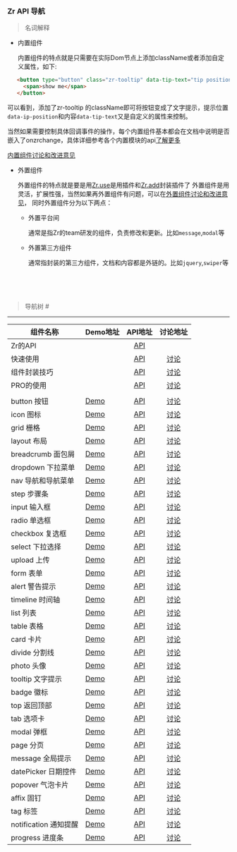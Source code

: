 ### Zr API 导航

> 名词解释

+ 内置组件

   内置组件的特点就是只需要在实际Dom节点上添加className或者添加自定义属性，如下:
   
```html
   <button type="button" class="zr-tooltip" data-tip-text="tip position tl" data-ip-position="tl">
     <span>show me</span>
   </button>
```

   可以看到，添加了zr-tooltip 的className即可将按钮变成了文字提示，提示位置`data-ip-position`和内容`data-tip-text`又是自定义的属性来控制。
   
   当然如果需要控制具体回调事件的操作，每个内置组件基本都会在文档中说明是否嵌入了onzrchange，具体详细参考各个内置模块的api[了解更多](http://gtp-zr.jd.com/docs?languageCode=CN&columnUid=41c513f9dd334a1ebb0fbbd76d71e973&directoryUid=)
   
   [内置组件讨论和改进意见](//github.com/guguaihaha/zr-source/issues/36)
   
   

+ 外置组件

   外置组件的特点就是要是用[Zr.use](//github.com/guguaihaha/zr-engine/blob/master/docs/API.md#user-content-use)是用插件和[Zr.add](://github.com/guguaihaha/zr-engine/blob/master/docs/API.md#user-content-add )封装插件了
   外置组件是用灵活，扩展性强，当然如果再外置组件有问题，可以在[外置组件讨论和改进意见](//github.com/guguaihaha/zr-source/issues/37)，
   同时外置组件分为以下两点：
  
  * 外置平台间
  
    通常是指Zr的team研发的组件，负责修改和更新。比如`message`,`modal`等
  
  * 外置第三方组件
  
    通常指封装的第三方组件，文档和内容都是外链的。比如`jquery`,`swiper`等
  
   <br/> 
   <br/>
   <br/>


> 导航树 <span id="guide">#</span>

---

| 组件名称     | Demo地址   |  API地址  |  讨论地址  |
| --------    | :----- | :----:  | :----:  |
| Zr的API  |    | [API](//github.com/guguaihaha/zr-engine/blob/master/docs/API.md)    |  |
| 快速使用  |    | [API](//github.com/guguaihaha/zr-engine/blob/master/docs/quick.md)    | [讨论](//github.com/guguaihaha/zr-engine/issues/3) |
| 组件封装技巧  |    | [API](//github.com/guguaihaha/zr-engine/blob/master/docs/API.md#user-content-add)    | [讨论](//github.com/guguaihaha/zr-engine/issues/5) |
| PRO的使用  |    | [API](//github.com/guguaihaha/zr-pro-flex)    | [讨论](//github.com/guguaihaha/zr-pro-flex/issues) |
|   |    |    |  |
| button 按钮  | [Demo]()   | [API](./inner/button.md)    | [讨论](//github.com/guguaihaha/zr-source/issues/2) |
| icon 图标  | [Demo]()   | [API](./inner/icon.md)    | [讨论](//github.com/guguaihaha/zr-source/issues/3) |
| grid 栅格  | [Demo]()   | [API](./inner/grid.md)    | [讨论](//github.com/guguaihaha/zr-source/issues/4) |
| layout 布局  | [Demo]()   | [API](./inner/layout.md)    | [讨论](//github.com/guguaihaha/zr-source/issues/5) |
| breadcrumb 面包屑  | [Demo]()   | [API](./inner/breadcrumb.md)    | [讨论](//github.com/guguaihaha/zr-source/issues/6) |
| dropdown 下拉菜单  | [Demo]()   | [API](./inner/dropdown.md)    | [讨论](//github.com/guguaihaha/zr-source/issues/7) |
| nav 导航和导航菜单  | [Demo]()   | [API](./inner/nav.md)    | [讨论](//github.com/guguaihaha/zr-source/issues/8) |
| step 步骤条  | [Demo]()   | [API](./inner/step.md)    | [讨论](//github.com/guguaihaha/zr-source/issues/9) |
| input 输入框  | [Demo]()   | [API](./inner/input.md)    | [讨论](//github.com/guguaihaha/zr-source/issues/10) |
| radio 单选框  | [Demo]()   | [API](./inner/radio.md)    | [讨论](//github.com/guguaihaha/zr-source/issues/11) |
| checkbox 复选框  | [Demo]()   | [API](./inner/checkbox.md)    | [讨论](//github.com/guguaihaha/zr-source/issues/12) |
| select 下拉选择  | [Demo]()   | [API](./inner/select.md)    | [讨论](//github.com/guguaihaha/zr-source/issues/13) |
| upload 上传  | [Demo]()   | [API](./inner/upload.md)    | [讨论](//github.com/guguaihaha/zr-source/issues/14) |
| form 表单  | [Demo]()   | [API](./inner/form.md)    | [讨论](//github.com/guguaihaha/zr-source/issues/15) |
| alert 警告提示  | [Demo]()   | [API](./inner/alert.md)    | [讨论](//github.com/guguaihaha/zr-source/issues/16) |
| timeline 时间轴  | [Demo]()   | [API](./inner/timeline.md)    | [讨论](//github.com/guguaihaha/zr-source/issues/17) |
| list 列表  | [Demo]()   | [API](./inner/list.md)    | [讨论](//github.com/guguaihaha/zr-source/issues/18) |
| table 表格  | [Demo]()   | [API](./inner/table.md)    | [讨论](//github.com/guguaihaha/zr-source/issues/19) |
| card 卡片  | [Demo]()   | [API](./inner/card.md)    | [讨论](//github.com/guguaihaha/zr-source/issues/20) |
| divide 分割线  | [Demo]()   | [API](./inner/divide.md)    | [讨论](//github.com/guguaihaha/zr-source/issues/21) |
| photo 头像  | [Demo]()   | [API](./inner/photo.md)    | [讨论](//github.com/guguaihaha/zr-source/issues/22) |
| tooltip 文字提示  | [Demo]()   | [API](./inner/tooltip.md)    | [讨论](//github.com/guguaihaha/zr-source/issues/23) |
| badge 徽标  | [Demo]()   | [API](./inner/badge.md)    | [讨论](//github.com/guguaihaha/zr-source/issues/24) |
| top 返回顶部  | [Demo]()   | [API](./inner/top.md)    | [讨论](//github.com/guguaihaha/zr-source/issues/25) |
| tab 选项卡  | [Demo]()   | [API](./inner/tab.md)    | [讨论](//github.com/guguaihaha/zr-source/issues/26) |
| modal 弹框  | [Demo]()   | [API](./inner/modal.md)    | [讨论](//github.com/guguaihaha/zr-source/issues/27) |
| page 分页  | [Demo]()   | [API](./inner/page.md)    | [讨论](//github.com/guguaihaha/zr-source/issues/28) |
| message 全局提示  | [Demo]()   | [API](./inner/message.md)    | [讨论](//github.com/guguaihaha/zr-source/issues/29) |
| datePicker 日期控件  | [Demo]()   | [API](./inner/datePicker.md)    | [讨论](//github.com/guguaihaha/zr-source/issues/30) |
| popover 气泡卡片  | [Demo]()   | [API](./inner/popover.md)    | [讨论](//github.com/guguaihaha/zr-source/issues/31) |
| affix 固钉  | [Demo]()   | [API](./inner/affix.md)    | [讨论](//github.com/guguaihaha/zr-source/issues/32) |
| tag 标签  | [Demo]()   | [API](./inner/tag.md)    | [讨论](//github.com/guguaihaha/zr-source/issues/33) |
| notification 通知提醒  | [Demo]()   | [API](./inner/notification.md)    | [讨论](//github.com/guguaihaha/zr-source/issues/34) |
| progress 进度条  | [Demo]()   | [API](./inner/progress.md)    | [讨论](//github.com/guguaihaha/zr-source/issues/35) |